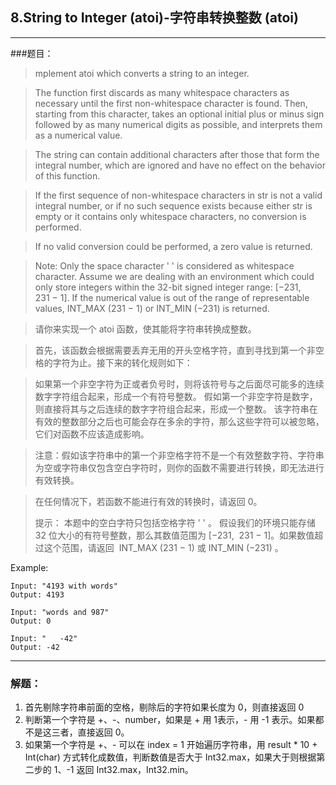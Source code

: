 ## 8.String to Integer (atoi)-字符串转换整数 (atoi)

-------
###题目：
>mplement atoi which converts a string to an integer.

>The function first discards as many whitespace characters as necessary until the first non-whitespace character is found. Then, starting from this character, takes an optional initial plus or minus sign followed by as many numerical digits as possible, and interprets them as a numerical value.

>The string can contain additional characters after those that form the integral number, which are ignored and have no effect on the behavior of this function.

>If the first sequence of non-whitespace characters in str is not a valid integral number, or if no such sequence exists because either str is empty or it contains only whitespace characters, no conversion is performed.

>If no valid conversion could be performed, a zero value is returned.

>Note:
Only the space character ' ' is considered as whitespace character.
Assume we are dealing with an environment which could only store integers within the 32-bit signed integer range: [−231,  231 − 1]. If the numerical value is out of the range of representable values, INT_MAX (231 − 1) or INT_MIN (−231) is returned.

> 请你来实现一个 atoi 函数，使其能将字符串转换成整数。

> 首先，该函数会根据需要丢弃无用的开头空格字符，直到寻找到第一个非空格的字符为止。接下来的转化规则如下：

> 如果第一个非空字符为正或者负号时，则将该符号与之后面尽可能多的连续数字字符组合起来，形成一个有符号整数。
假如第一个非空字符是数字，则直接将其与之后连续的数字字符组合起来，形成一个整数。
该字符串在有效的整数部分之后也可能会存在多余的字符，那么这些字符可以被忽略，它们对函数不应该造成影响。

> 注意：假如该字符串中的第一个非空格字符不是一个有效整数字符、字符串为空或字符串仅包含空白字符时，则你的函数不需要进行转换，即无法进行有效转换。

> 在任何情况下，若函数不能进行有效的转换时，请返回 0。
> 
> 提示：
> 本题中的空白字符只包括空格字符 ' ' 。
假设我们的环境只能存储 32 位大小的有符号整数，那么其数值范围为 [−231,  231 − 1]。如果数值超过这个范围，请返回  INT_MAX (231 − 1) 或 INT_MIN (−231) 。

Example:
```
Input: "4193 with words"
Output: 4193

Input: "words and 987"
Output: 0

Input: "   -42"
Output: -42
```
-------

### 解题：
1. 首先剔除字符串前面的空格，剔除后的字符如果长度为 0，则直接返回 0
2. 判断第一个字符是 +、-、number，如果是 + 用 1表示，- 用 -1 表示。如果都不是这三者，直接返回 0。
3. 如果第一个字符是 +、- 可以在 index = 1 开始遍历字符串，用 result * 10 + Int(char) 方式转化成数值，判断数值是否大于 Int32.max，如果大于则根据第二步的 1、-1 返回 Int32.max，Int32.min。